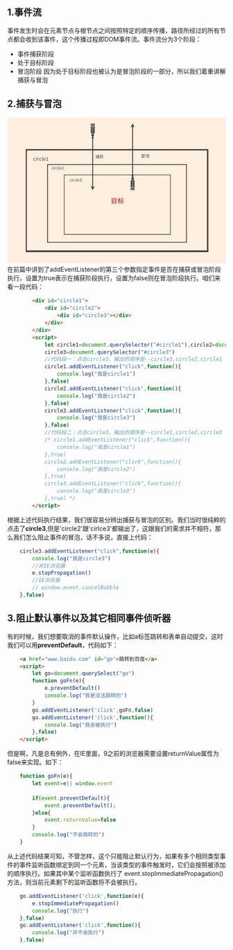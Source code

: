 ## 1.事件流
事件发生时会在元素节点与根节点之间按照特定的顺序传播，路径所经过的所有节点都会收到该事件，这个传播过程即DOM事件流。事件流分为3个阶段：
- 事件捕获阶段
- 处于目标阶段
- 冒泡阶段
    因为处于目标阶段也被认为是冒泡阶段的一部分，所以我们着重讲解捕获与冒泡
## 2.捕获与冒泡
![冒泡与捕获](./img/display.jpg)<br/>
    在前篇中讲到了addEventListener的第三个参数指定事件是否在捕获或冒泡阶段执行，设置为true表示在捕获阶段执行，设置为false则在冒泡阶段执行。咱们来看一段代码：
```html
        <div id="circle1">
            <div id="circle2">
                <div id="circle3"></div>
            </div>
        </div>
        <script>
            let circle1=document.querySelector("#circle1"),circle2=document.querySelector("#circle2"),
            circle3=document.querySelector("#circle3")
            //代码段一：点击circle3，输出的顺序是--circle3,circle2,circle1
            circle1.addEventListener("click",function(){
                console.log("我是circle1")
            },false)
            circle2.addEventListener("click",function(){
                console.log("我是circle2")
            },false)
            circle3.addEventListener("click",function(){
                console.log("我是circle3")
            },false)
            //代码段二：点击circle3，输出的顺序是--circle1,circle2,circle3
            /* circle1.addEventListener("click",function(){
                console.log("我是circle1")
            },true)
            circle2.addEventListener("click",function(){
                console.log("我是circle2")
            },true)
            circle3.addEventListener("click",function(){
                console.log("我是circle3")
            },true) */
        </script>
```

根据上述代码执行结果，我们很容易分辨出捕获与冒泡的区别。我们当时很纯粹的点击了<strong>circle3</strong>,但是'circle2'跟'cirlce3'都输出了，这跟我们的需求并不相符，那么我们怎么阻止事件的冒泡，话不多说，直接上代码：

```typescript
    circle3.addEventListener("click",function(e){
        console.log("我是circle3")
        //非IE浏览器
        e.stopPropagation()
        //IE浏览器
        // window.event.cancelBubble
    },false)
```

## 3.阻止默认事件以及其它相同事件侦听器

有的时候，我们想要取消的事件默认操作，比如a标签跳转和表单自动提交，这时我们可以用<strong>preventDefault</strong>，代码如下：
```html
    <a href="www.baidu.com" id="go">跳转到百度</a>
    <script>
        let go=document.querySelect("go")
        function goFn(e){
            e.preventDefault()
            console.log("我是没法跳转的")
        }
        go.addEventListener('click',goFn,false)
        go.addEventListener('click',function(){
            console.log("我会被执行")
        },false)
    </script>
```
但是啊，凡是总有例外，在IE里面，9之前的浏览器需要设置returnValue属性为false来实现。如下：
```javascript
    function goFn(e){
        let event=e|| window.event

        if(event.preventDefault){
            event.preventDefault();
        }else{
            event.returnValue=false
        }
        console.log("不会跳转的")
    }
```
从上述代码结果可知，不管怎样，这个只能阻止默认行为，如果有多个相同类型事件的事件监听函数绑定到同一个元素，当该类型的事件触发时，它们会按照被添加的顺序执行。如果其中某个监听函数执行了 event.stopImmediatePropagation() 方法，则当前元素剩下的监听函数将不会被执行。
```javascript
    go.addEventListener('click',function(e){
        e.stopImmediatePropagation()
        console.log("执行")
    },false)
    go.addEventListener('click',function(){
        console.log("并不会执行")
    },false)
```